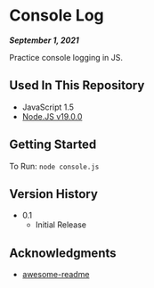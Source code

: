 # Console Log

***September 1, 2021***

Practice console logging in JS.

## Used In This Repository

- JavaScript 1.5
- [Node.JS v19.0.0](https://nodejs.org/en/download/)

## Getting Started

To Run: 
`node console.js`

## Version History

* 0.1
    * Initial Release

## Acknowledgments

* [awesome-readme](https://github.com/matiassingers/awesome-readme)